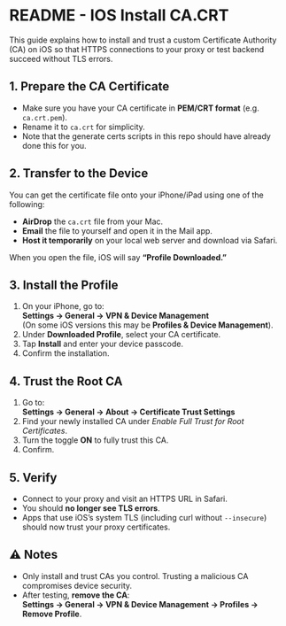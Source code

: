 # README - IOS Install CA.CRT

This guide explains how to install and trust a custom Certificate Authority (CA) on iOS so that HTTPS connections to your proxy or test backend succeed without TLS errors.

## 1. Prepare the CA Certificate
- Make sure you have your CA certificate in **PEM/CRT format** (e.g. `ca.crt.pem`).
- Rename it to `ca.crt` for simplicity.
- Note that the generate certs scripts in this repo should have already done this for you.

## 2. Transfer to the Device
You can get the certificate file onto your iPhone/iPad using one of the following:
- **AirDrop** the `ca.crt` file from your Mac.
- **Email** the file to yourself and open it in the Mail app.
- **Host it temporarily** on your local web server and download via Safari.

When you open the file, iOS will say **“Profile Downloaded.”**

## 3. Install the Profile
1. On your iPhone, go to:  
   **Settings → General → VPN & Device Management**  
   (On some iOS versions this may be **Profiles & Device Management**).
2. Under **Downloaded Profile**, select your CA certificate.
3. Tap **Install** and enter your device passcode.
4. Confirm the installation.

## 4. Trust the Root CA
1. Go to:  
   **Settings → General → About → Certificate Trust Settings**
2. Find your newly installed CA under *Enable Full Trust for Root Certificates*.
3. Turn the toggle **ON** to fully trust this CA.
4. Confirm.

## 5. Verify
- Connect to your proxy and visit an HTTPS URL in Safari.
- You should **no longer see TLS errors**.
- Apps that use iOS’s system TLS (including curl without `--insecure`) should now trust your proxy certificates.

## ⚠️ Notes
- Only install and trust CAs you control. Trusting a malicious CA compromises device security.
- After testing, **remove the CA**:  
  **Settings → General → VPN & Device Management → Profiles → Remove Profile**.